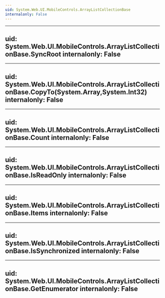 ```yaml
---
uid: System.Web.UI.MobileControls.ArrayListCollectionBase
internalonly: False
---
```


---
uid: System.Web.UI.MobileControls.ArrayListCollectionBase.SyncRoot
internalonly: False
---

---
uid: System.Web.UI.MobileControls.ArrayListCollectionBase.CopyTo(System.Array,System.Int32)
internalonly: False
---

---
uid: System.Web.UI.MobileControls.ArrayListCollectionBase.Count
internalonly: False
---

---
uid: System.Web.UI.MobileControls.ArrayListCollectionBase.IsReadOnly
internalonly: False
---

---
uid: System.Web.UI.MobileControls.ArrayListCollectionBase.Items
internalonly: False
---

---
uid: System.Web.UI.MobileControls.ArrayListCollectionBase.IsSynchronized
internalonly: False
---

---
uid: System.Web.UI.MobileControls.ArrayListCollectionBase.GetEnumerator
internalonly: False
---

